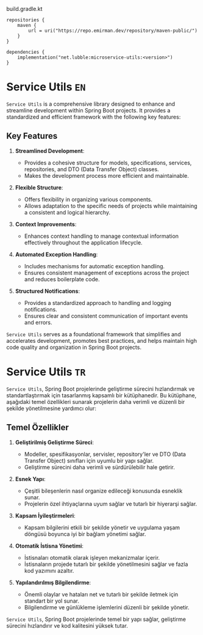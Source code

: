 build.gradle.kt

```
repositories {
    maven {
        url = uri("https://repo.emirman.dev/repository/maven-public/")
    }
}

dependencies {
    implementation("net.lubble:microservice-utils:<version>")
}
```

# Service Utils ```EN```

`Service Utils` is a comprehensive library designed to enhance and streamline development within Spring Boot projects. It provides a standardized and efficient framework with the following key features:

## Key Features

1. **Streamlined Development**:
   - Provides a cohesive structure for models, specifications, services, repositories, and DTO (Data Transfer Object) classes.
   - Makes the development process more efficient and maintainable.

2. **Flexible Structure**:
   - Offers flexibility in organizing various components.
   - Allows adaptation to the specific needs of projects while maintaining a consistent and logical hierarchy.

3. **Context Improvements**:
   - Enhances context handling to manage contextual information effectively throughout the application lifecycle.

4. **Automated Exception Handling**:
   - Includes mechanisms for automatic exception handling.
   - Ensures consistent management of exceptions across the project and reduces boilerplate code.

5. **Structured Notifications**:
   - Provides a standardized approach to handling and logging notifications.
   - Ensures clear and consistent communication of important events and errors.

`Service Utils` serves as a foundational framework that simplifies and accelerates development, promotes best practices, and helps maintain high code quality and organization in Spring Boot projects.


# Service Utils ```TR```

`Service Utils`, Spring Boot projelerinde geliştirme sürecini hızlandırmak ve standartlaştırmak için tasarlanmış kapsamlı bir kütüphanedir. Bu kütüphane, aşağıdaki temel özellikleri sunarak projelerin daha verimli ve düzenli bir şekilde yönetilmesine yardımcı olur:

## Temel Özellikler

1. **Geliştirilmiş Geliştirme Süreci**:
   - Modeller, spesifikasyonlar, servisler, repository'ler ve DTO (Data Transfer Object) sınıfları için uyumlu bir yapı sağlar.
   - Geliştirme sürecini daha verimli ve sürdürülebilir hale getirir.

2. **Esnek Yapı**:
   - Çeşitli bileşenlerin nasıl organize edileceği konusunda esneklik sunar.
   - Projelerin özel ihtiyaçlarına uyum sağlar ve tutarlı bir hiyerarşi sağlar.

3. **Kapsam İyileştirmeleri**:
   - Kapsam bilgilerini etkili bir şekilde yönetir ve uygulama yaşam döngüsü boyunca iyi bir bağlam yönetimi sağlar.

4. **Otomatik İstisna Yönetimi**:
   - İstisnaları otomatik olarak işleyen mekanizmalar içerir.
   - İstisnaların projede tutarlı bir şekilde yönetilmesini sağlar ve fazla kod yazımını azaltır.

5. **Yapılandırılmış Bilgilendirme**:
   - Önemli olaylar ve hataları net ve tutarlı bir şekilde iletmek için standart bir yol sunar.
   - Bilgilendirme ve günlükleme işlemlerini düzenli bir şekilde yönetir.

`Service Utils`, Spring Boot projelerinde temel bir yapı sağlar, geliştirme sürecini hızlandırır ve kod kalitesini yüksek tutar.
